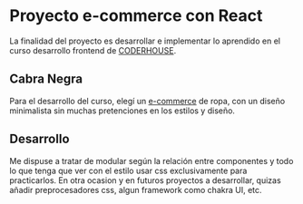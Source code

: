 # Proyecto e-commerce con React

La finalidad del proyecto es desarrollar e implementar lo aprendido en el curso desarrollo frontend de [CODERHOUSE](https://www.coderhouse.com/).

## Cabra Negra

Para el desarrollo del curso, elegí un [e-commerce](https://i.imgur.com/dd75L8f.png) de ropa, con un diseño minimalista sin muchas pretenciones en los estilos y diseño.

## Desarrollo

Me dispuse a tratar de modular según la relación entre componentes y todo lo que tenga que ver con el estilo usar css exclusivamente para practicarlos. En otra ocasion y en futuros proyectos a desarrollar, quizas añadir preprocesadores css, algun framework como chakra UI, etc. 


